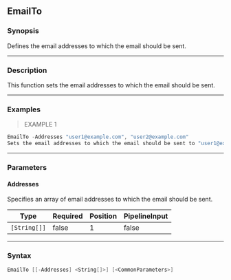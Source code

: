 EmailTo
-------

### Synopsis
Defines the email addresses to which the email should be sent.

---

### Description

This function sets the email addresses to which the email should be sent.

---

### Examples
> EXAMPLE 1

```PowerShell
EmailTo -Addresses "user1@example.com", "user2@example.com"
Sets the email addresses to which the email should be sent to "user1@example.com" and "user2@example.com".
```

---

### Parameters
#### **Addresses**
Specifies an array of email addresses to which the email should be sent.

|Type        |Required|Position|PipelineInput|
|------------|--------|--------|-------------|
|`[String[]]`|false   |1       |false        |

---

### Syntax
```PowerShell
EmailTo [[-Addresses] <String[]>] [<CommonParameters>]
```
